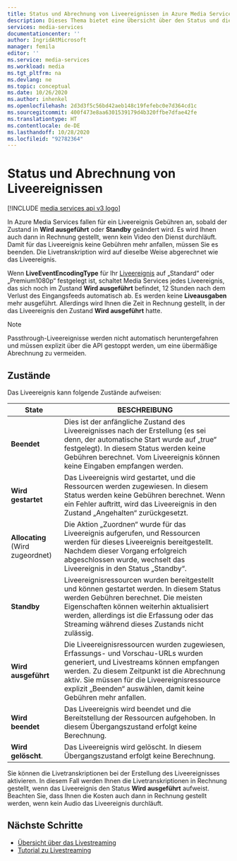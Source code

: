 ```yaml
---
title: Status und Abrechnung von Liveereignissen in Azure Media Services | Microsoft-Dokumentation
description: Dieses Thema bietet eine Übersicht über den Status und die entsprechende Abrechnung von Liveereignissen in Azure Media Services.
services: media-services
documentationcenter: ''
author: IngridAtMicrosoft
manager: femila
editor: ''
ms.service: media-services
ms.workload: media
ms.tgt_pltfrm: na
ms.devlang: ne
ms.topic: conceptual
ms.date: 10/26/2020
ms.author: inhenkel
ms.openlocfilehash: 2d3d3f5c56bd42aeb148c19fefebc0e7d364cd1c
ms.sourcegitcommit: 400f473e8aa6301539179d4b320ffbe7dfae42fe
ms.translationtype: HT
ms.contentlocale: de-DE
ms.lasthandoff: 10/28/2020
ms.locfileid: "92782364"
---
```

# <a name="live-event-states-and-billing"></a>Status und Abrechnung von Liveereignissen

[!INCLUDE [media services api v3 logo](./includes/v3-hr.md)]

In Azure Media Services fallen für ein Liveereignis Gebühren an, sobald der Zustand in **Wird ausgeführt** oder **Standby** geändert wird. Es wird Ihnen auch dann in Rechnung gestellt, wenn kein Video den Dienst durchläuft. Damit für das Liveereignis keine Gebühren mehr anfallen, müssen Sie es beenden. Die Livetranskription wird auf dieselbe Weise abgerechnet wie das Liveereignis.

Wenn **LiveEventEncodingType** für Ihr [Liveereignis](/rest/api/media/liveevents) auf „Standard“ oder „Premium1080p“ festgelegt ist, schaltet Media Services jedes Liveereignis, das sich noch im Zustand **Wird ausgeführt** befindet, 12 Stunden nach dem Verlust des Eingangsfeeds automatisch ab. Es werden keine **Liveausgaben** mehr ausgeführt. Allerdings wird Ihnen die Zeit in Rechnung gestellt, in der das Liveereignis den Zustand **Wird ausgeführt** hatte.

> [!NOTE]
> Passthrough-Liveereignisse werden nicht automatisch heruntergefahren und müssen explizit über die API gestoppt werden, um eine übermäßige Abrechnung zu vermeiden.

## <a name="states"></a>Zustände

Das Liveereignis kann folgende Zustände aufweisen:

|State|BESCHREIBUNG|
|---|---|
|**Beendet**| Dies ist der anfängliche Zustand des Liveereignisses nach der Erstellung (es sei denn, der automatische Start wurde auf „true“ festgelegt). In diesem Status werden keine Gebühren berechnet. Vom Liveereignis können keine Eingaben empfangen werden. |
|**Wird gestartet**| Das Liveereignis wird gestartet, und die Ressourcen werden zugewiesen. In diesem Status werden keine Gebühren berechnet.  Wenn ein Fehler auftritt, wird das Liveereignis in den Zustand „Angehalten“ zurückgesetzt.|
| **Allocating** (Wird zugeordnet) | Die Aktion „Zuordnen“ wurde für das Liveereignis aufgerufen, und Ressourcen werden für dieses Liveereignis bereitgestellt. Nachdem dieser Vorgang erfolgreich abgeschlossen wurde, wechselt das Liveereignis in den Status „Standby“.
|**Standby**| Liveereignisressourcen wurden bereitgestellt und können gestartet werden. In diesem Status werden Gebühren berechnet.  Die meisten Eigenschaften können weiterhin aktualisiert werden, allerdings ist die Erfassung oder das Streaming während dieses Zustands nicht zulässig.
|**Wird ausgeführt**| Die Liveereignisressourcen wurden zugewiesen, Erfassungs- und Vorschau-URLs wurden generiert, und Livestreams können empfangen werden. Zu diesem Zeitpunkt ist die Abrechnung aktiv. Sie müssen für die Liveereignisressource explizit „Beenden“ auswählen, damit keine Gebühren mehr anfallen.|
|**Wird beendet**| Das Liveereignis wird beendet und die Bereitstellung der Ressourcen aufgehoben. In diesem Übergangszustand erfolgt keine Berechnung. |
|**Wird gelöscht**.| Das Liveereignis wird gelöscht. In diesem Übergangszustand erfolgt keine Berechnung. |

Sie können die Livetranskriptionen bei der Erstellung des Liveereignisses aktivieren. In diesem Fall werden Ihnen die Livetranskriptionen in Rechnung gestellt, wenn das Liveereignis den Status **Wird ausgeführt** aufweist. Beachten Sie, dass Ihnen die Kosten auch dann in Rechnung gestellt werden, wenn kein Audio das Liveereignis durchläuft.

## <a name="next-steps"></a>Nächste Schritte

- [Übersicht über das Livestreaming](live-streaming-overview.md)
- [Tutorial zu Livestreaming](stream-live-tutorial-with-api.md)
